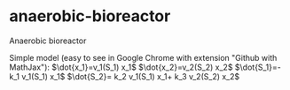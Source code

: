 # anaerobic-bioreactor
Anaerobic bioreactor

Simple model (easy to see in Google Chrome with extension "Github with MathJax"):
$\dot{x_1}=v_1(S_1) x_1$
$\dot{x_2}=v_2(S_2) x_2$
$\dot{S_1}=-k_1 v_1(S_1) x_1$
$\dot{S_2}= k_2 v_1(S_1) x_1+ k_3 v_2(S_2) x_2$
 
 
